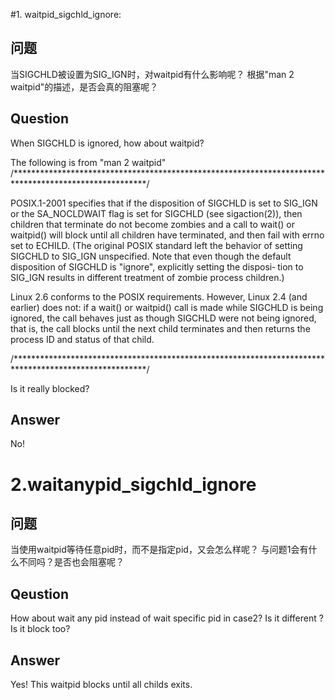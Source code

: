 #1. waitpid_sigchld_ignore: 

## 问题

当SIGCHLD被设置为SIG_IGN时，对waitpid有什么影响呢？
根据"man 2 waitpid"的描述，是否会真的阻塞呢？

## Question


When SIGCHLD is ignored, how about waitpid?

The following is from "man 2 waitpid"
/******************************************************************************************************/


POSIX.1-2001 specifies that if the disposition of SIGCHLD is set to SIG_IGN or the  SA_NOCLDWAIT  flag
is  set  for SIGCHLD (see sigaction(2)), then children that terminate do not become zombies and a call
to wait() or waitpid() will block until all children have terminated, and then fail with errno set  to
ECHILD.   (The  original  POSIX  standard left the behavior of setting SIGCHLD to SIG_IGN unspecified.
Note that even though the default disposition of SIGCHLD is "ignore", explicitly setting the  disposi‐
tion to SIG_IGN results in different treatment of zombie process children.)

Linux  2.6 conforms to the POSIX requirements.  However, Linux 2.4 (and earlier) does not: if a wait()
or waitpid() call is made while SIGCHLD is being ignored, the call behaves just as though SIGCHLD were
not  being  ignored,  that  is,  the  call blocks until the next child terminates and then returns the
process ID and status of that child.


/******************************************************************************************************/

Is it really blocked?

## Answer
No!

# 2.waitanypid_sigchld_ignore

## 问题

当使用waitpid等待任意pid时，而不是指定pid，又会怎么样呢？
与问题1会有什么不同吗？是否也会阻塞呢？

## Qeustion

How about wait any pid instead of wait specific pid in case2?  Is it different ? Is it block too?

## Answer
Yes! This waitpid blocks until all childs exits.


